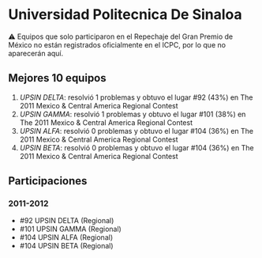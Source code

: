 # Universidad Politecnica De Sinaloa

:warning: Equipos que solo participaron en el Repechaje del Gran Premio de México no están registrados oficialmente en el ICPC, por lo que no aparecerán aquí.

## Mejores 10 equipos

1. _UPSIN DELTA_: resolvió 1 problemas y obtuvo el lugar #92 (43%) en The 2011 Mexico & Central America Regional Contest
1. _UPSIN GAMMA_: resolvió 1 problemas y obtuvo el lugar #101 (38%) en The 2011 Mexico & Central America Regional Contest
1. _UPSIN ALFA_: resolvió 0 problemas y obtuvo el lugar #104 (36%) en The 2011 Mexico & Central America Regional Contest
1. _UPSIN BETA_: resolvió 0 problemas y obtuvo el lugar #104 (36%) en The 2011 Mexico & Central America Regional Contest

## Participaciones

### 2011-2012

- #92 UPSIN DELTA (Regional)
- #101 UPSIN GAMMA (Regional)
- #104 UPSIN ALFA (Regional)
- #104 UPSIN BETA (Regional)



